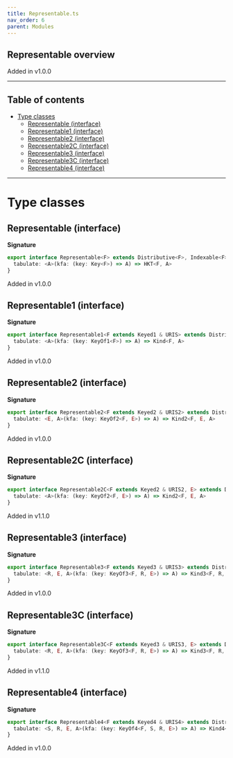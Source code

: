 ```yaml
---
title: Representable.ts
nav_order: 6
parent: Modules
---
```


## Representable overview

Added in v1.0.0

---

<h2 class="text-delta">Table of contents</h2>

- [Type classes](#type-classes)
  - [Representable (interface)](#representable-interface)
  - [Representable1 (interface)](#representable1-interface)
  - [Representable2 (interface)](#representable2-interface)
  - [Representable2C (interface)](#representable2c-interface)
  - [Representable3 (interface)](#representable3-interface)
  - [Representable3C (interface)](#representable3c-interface)
  - [Representable4 (interface)](#representable4-interface)

---

# Type classes

## Representable (interface)

**Signature**

```ts
export interface Representable<F> extends Distributive<F>, Indexable<F> {
  tabulate: <A>(kfa: (key: Key<F>) => A) => HKT<F, A>
}
```

Added in v1.0.0

## Representable1 (interface)

**Signature**

```ts
export interface Representable1<F extends Keyed1 & URIS> extends Distributive1<F>, Indexable1<F> {
  tabulate: <A>(kfa: (key: KeyOf1<F>) => A) => Kind<F, A>
}
```

Added in v1.0.0

## Representable2 (interface)

**Signature**

```ts
export interface Representable2<F extends Keyed2 & URIS2> extends Distributive2<F>, Indexable2<F> {
  tabulate: <E, A>(kfa: (key: KeyOf2<F, E>) => A) => Kind2<F, E, A>
}
```

Added in v1.0.0

## Representable2C (interface)

**Signature**

```ts
export interface Representable2C<F extends Keyed2 & URIS2, E> extends Distributive2C<F, E>, Indexable2C<F, E> {
  tabulate: <A>(kfa: (key: KeyOf2<F, E>) => A) => Kind2<F, E, A>
}
```

Added in v1.1.0

## Representable3 (interface)

**Signature**

```ts
export interface Representable3<F extends Keyed3 & URIS3> extends Distributive3<F>, Indexable3<F> {
  tabulate: <R, E, A>(kfa: (key: KeyOf3<F, R, E>) => A) => Kind3<F, R, E, A>
}
```

Added in v1.0.0

## Representable3C (interface)

**Signature**

```ts
export interface Representable3C<F extends Keyed3 & URIS3, E> extends Distributive3C<F, E>, Indexable3C<F, E> {
  tabulate: <R, E, A>(kfa: (key: KeyOf3<F, R, E>) => A) => Kind3<F, R, E, A>
}
```

Added in v1.1.0

## Representable4 (interface)

**Signature**

```ts
export interface Representable4<F extends Keyed4 & URIS4> extends Distributive4<F>, Indexable4<F> {
  tabulate: <S, R, E, A>(kfa: (key: KeyOf4<F, S, R, E>) => A) => Kind4<F, S, R, E, A>
}
```

Added in v1.0.0
